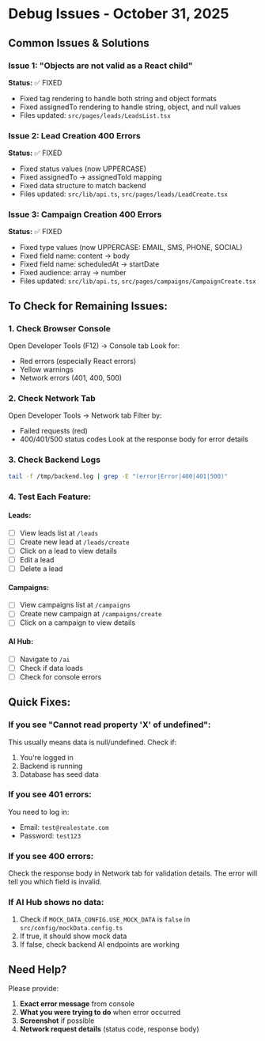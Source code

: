 # Debug Issues - October 31, 2025

## Common Issues & Solutions

### Issue 1: "Objects are not valid as a React child"
**Status:** ✅ FIXED
- Fixed tag rendering to handle both string and object formats
- Fixed assignedTo rendering to handle string, object, and null values
- Files updated: `src/pages/leads/LeadsList.tsx`

### Issue 2: Lead Creation 400 Errors  
**Status:** ✅ FIXED
- Fixed status values (now UPPERCASE)
- Fixed assignedTo → assignedToId mapping
- Fixed data structure to match backend
- Files updated: `src/lib/api.ts`, `src/pages/leads/LeadCreate.tsx`

### Issue 3: Campaign Creation 400 Errors
**Status:** ✅ FIXED  
- Fixed type values (now UPPERCASE: EMAIL, SMS, PHONE, SOCIAL)
- Fixed field name: content → body
- Fixed field name: scheduledAt → startDate
- Fixed audience: array → number
- Files updated: `src/lib/api.ts`, `src/pages/campaigns/CampaignCreate.tsx`

## To Check for Remaining Issues:

### 1. Check Browser Console
Open Developer Tools (F12) → Console tab
Look for:
- Red errors (especially React errors)
- Yellow warnings
- Network errors (401, 400, 500)

### 2. Check Network Tab
Open Developer Tools → Network tab
Filter by:
- Failed requests (red)
- 400/401/500 status codes
Look at the response body for error details

### 3. Check Backend Logs
```bash
tail -f /tmp/backend.log | grep -E "(error|Error|400|401|500)"
```

### 4. Test Each Feature:

#### Leads:
- [ ] View leads list at `/leads`
- [ ] Create new lead at `/leads/create`
- [ ] Click on a lead to view details
- [ ] Edit a lead
- [ ] Delete a lead

#### Campaigns:
- [ ] View campaigns list at `/campaigns`
- [ ] Create new campaign at `/campaigns/create`
- [ ] Click on a campaign to view details

#### AI Hub:
- [ ] Navigate to `/ai` 
- [ ] Check if data loads
- [ ] Check for console errors

## Quick Fixes:

### If you see "Cannot read property 'X' of undefined":
This usually means data is null/undefined. Check if:
1. You're logged in
2. Backend is running
3. Database has seed data

### If you see 401 errors:
You need to log in:
- Email: `test@realestate.com`
- Password: `test123`

### If you see 400 errors:
Check the response body in Network tab for validation details.
The error will tell you which field is invalid.

### If AI Hub shows no data:
1. Check if `MOCK_DATA_CONFIG.USE_MOCK_DATA` is `false` in `src/config/mockData.config.ts`
2. If true, it should show mock data
3. If false, check backend AI endpoints are working

## Need Help?

Please provide:
1. **Exact error message** from console
2. **What you were trying to do** when error occurred
3. **Screenshot** if possible
4. **Network request details** (status code, response body)
